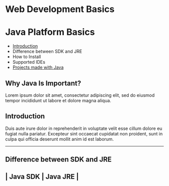 # Web Development Basics
# Java Platform Basics

- [ Introduction](#introduction)
- Difference between SDK and JRE
- How to Install
- Supported IDEs
- [Projects made with Java](www.java.com)


## Why Java Is Important?

Lorem ipsum dolor sit amet, consectetur adipiscing elit, sed do eiusmod tempor incididunt ut labore et dolore magna aliqua.

## Introduction

Duis aute irure dolor in reprehenderit in voluptate velit esse cillum dolore eu fugiat nulla pariatur. Excepteur sint occaecat cupidatat non proident, sunt in culpa qui officia deserunt mollit anim id est laborum.

---

## Difference between SDK and JRE

| Java SDK | Java JRE |
---
